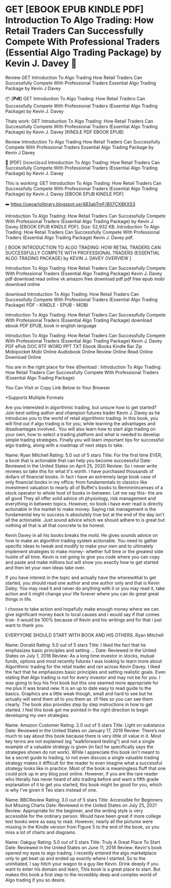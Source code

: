 # GET [EBOOK EPUB KINDLE PDF] Introduction To Algo Trading: How Retail Traders Can Successfully Compete With Professional Traders (Essential Algo Trading Package) by Kevin J. Davey 📂
Review GET Introduction To Algo Trading How Retail Traders Can Successfully Compete With Professional Traders Essential Algo Trading Package by Kevin J Davey

📦 [𝐏𝐝𝐟] GET Introduction To Algo Trading: How Retail Traders Can Successfully Compete With Professional Traders (Essential Algo Trading Package) by Kevin J. Davey

Thats work: GET Introduction To Algo Trading: How Retail Traders Can Successfully Compete With Professional Traders (Essential Algo Trading Package) by Kevin J. Davey [KINDLE PDF EBOOK EPUB]


Review Introduction To Algo Trading How Retail Traders Can Successfully Compete With Professional Traders Essential Algo Trading Package by Kevin J Davey

📂 [PDF] 𝔻𝕠𝕨𝕟𝕝𝕠𝕒𝕕 Introduction To Algo Trading: How Retail Traders Can Successfully Compete With Professional Traders (Essential Algo Trading Package) by Kevin J. Davey

This is working: GET Introduction To Algo Trading: How Retail Traders Can Successfully Compete With Professional Traders (Essential Algo Trading Package) by Kevin J. Davey [EBOOK EPUB KINDLE PDF]



➡️ https://ueoarlolibrary.blogspot.se/4B3abTmF/B07CX8KXS3



Introduction To Algo Trading: How Retail Traders Can Successfully Compete With Professional Traders (Essential Algo Trading Package) by Kevin J. Davey [EBOOK EPUB KINDLE PDF]. Size: 52,932 KB. Introduction To Algo Trading: How Retail Traders Can Successfully Compete With Professional Traders (Essential Algo Trading Package) Kevin J. Davey pdf.

[ BOOK INTRODUCTION TO ALGO TRADING: HOW RETAIL TRADERS CAN SUCCESSFULLY COMPETE WITH PROFESSIONAL TRADERS (ESSENTIAL ALGO TRADING PACKAGE) by KEVIN J. DAVEY OVERVIEW ]

Introduction To Algo Trading: How Retail Traders Can Successfully Compete With Professional Traders (Essential Algo Trading Package) Kevin J. Davey pdf download read online vk amazon free download pdf pdf free epub mobi download online

download Introduction To Algo Trading: How Retail Traders Can Successfully Compete With Professional Traders (Essential Algo Trading Package) PDF - KINDLE - EPUB - MOBI

Introduction To Algo Trading: How Retail Traders Can Successfully Compete With Professional Traders (Essential Algo Trading Package) download ebook PDF EPUB, book in english language

Introduction To Algo Trading: How Retail Traders Can Successfully Compete With Professional Traders (Essential Algo Trading Package) Kevin J. Davey PDF ePub DOC RTF WORD PPT TXT Ebook iBooks Kindle Rar Zip Mobipocket Mobi Online Audiobook Online Review Online Read Online Download Online

You are in the right place for free d0wnload : Introduction To Algo Trading: How Retail Traders Can Successfully Compete With Professional Traders (Essential Algo Trading Package)

You Can Visit or Copy Link Below to Your Browser

*Supports Multiple Formats

Are you interested in algorithmic trading, but unsure how to get started? Join best selling author and champion futures trader Kevin J. Davey as he introduces you to the world of retail algorithmic trading. In this book, you will find out if algo trading is for you, while learning the advantages and disadvantages involved.. You will also learn how to start algo trading on your own, how to select a trading platform and what is needed to develop simple trading strategies. Finally you will learn important tips for successful algo trading, along with a roadmap of next steps to take.

Name: Ryan Mitchell
Rating: 5.0 out of 5 stars
Title: For the first time EVER, a book that is actionable that can help you become succeessful
Date: Reviewed in the United States on April 25, 2020
Review: So i never write reviews so take this for what it's worth. I have purchased thousands of dollars of financial books. In fact i have an extremely large book case of only financial books in my office; from fundamentals to classics like investment valuation to nearly all of Buffet's books to Remininincenses of a stock operator to whole host of books in-between. Let me say this- the are all good They all offer solid advice oh physiology, risk management and everything in between topics. However, no book i have ever read is directly actionable in the market to make money. Saying risk management is the fundamental key to success is absolutely true but at the end of the day isn't all the actionable. Just sound advice which we should adhere to is great but nothing all that is all that concrete to be honest.

Kevin Davey in all his books breaks the mold. He gives sounds advice on how to make an algorithm trading system actionable. You need to gather specific ideas to tweak and modify to make your own and to ultimately implement strategies to make money- whether full time or the greatest side hustle of all time. Kevin is not going to give you code where you can copy and paste and make millions but will show you exactly how to get started and then let your own ideas take over.

If you have interest in the topic and actually have the wherewithal to get started, you should read one author and one author only and that is Kevin Daley. You may read it and never do anything with it or you may read it, take action and it might change your life forever where you can do great great things in life.

I choose to take action and hopefully make enough money where we can give significant money back to local causes and i would say if that comes true- it would be 100% because of Kevin and his writings and for that i just want to thank you.

EVERYYONE SHOULD START WITH BOOK AND HIS OTHERS.
Ryan Mitchell

Name: Donald
Rating: 5.0 out of 5 stars
Title: I liked the fact that he emphasizes basic principles and setting ...
Date: Reviewed in the United States on July 1, 2018
Review: As a long time investor in stocks, mutual funds, options and most recently futures I was looking to learn more about Algorithmic trading for the retail trader and ran across Kevin Davey. I liked the fact that he emphasizes basic principles and setting realistic goals. Even stating that Algo trading is not for every investor and may not be for you. I was going to buy his first book but this one seemed more appropriate for me plus It was brand new. It is an up to date easy to read guide to the basics. Graphics are a little weak though, small and hard to see but he actually will send them all to you them as .tif files so you can see them clearly.
The book also provides step by step instructions in how to get started. I feel this book got me pointed in the right direction to begin developing my own strategies.

Name: Amazon Customer
Rating: 2.0 out of 5 stars
Title: Light on substance
Date: Reviewed in the United States on January 17, 2019
Review: There’s not much to say about this book because there is very little of value in it. Most key terms are not explained (eg “walkforward testing”) and not a single example of a valuable strategy is given (in fact he specifically says the strategies shown do not work). While I appreciate this book isn’t meant to be a secret guide to trading, to not even discuss a single valuable trading strategy makes it difficult for the reader to even imagine what a successful strategy looks like in practice. Most of the book is meaningless fluff that one could pick up in any blog post online. However, if you are the rare reader who literally has never heard of alto trading before and want a fifth grade explanation of it to get you started, this book might be good for you, which is why I’ve given it Teo stars instead of one.

Name: BBCReview
Rating: 3.0 out of 5 stars
Title: Accessible for Beginners but Missing Charts
Date: Reviewed in the United States on July 25, 2021
Review: Appropriate for the beginner, and the writing style is very accessible for the ordinary person. Would have been great if more college text books were as easy to read. However, nearly all the pictures were missing in the Kindle version from Figure 5 to the end of the book, so you miss a lot of charts and diagrams.

Name: Oakguy
Rating: 5.0 out of 5 stars
Title: Truly A Great Place To Start
Date: Reviewed in the United States on June 11, 2018
Review: Kevin's book opened my eyes to algo trading. I recently entered the algo marketplace only to get beat up and ended up exactly where I started. So to the uninitiated, I say hitch your wagon to a guy like Kevin. Drink deeply if you want to enter his domain and learn, This book is a great place to start. But makes this book a first step to the incredibly deep and complex world of Algo trading if you so desire.
